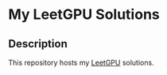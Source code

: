 # My LeetGPU Solutions

## Description

This repository hosts my [LeetGPU](https://leetgpu.com/) solutions.
